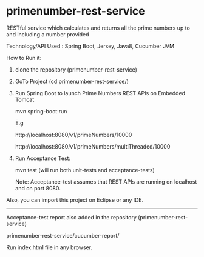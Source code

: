 # primenumber-rest-service
RESTful service which calculates and returns all the prime numbers up to and including a number provided

Technology/API Used : Spring Boot, Jersey, Java8, Cucumber JVM

How to Run it:

1. clone the repository (primenumber-rest-service)

2. GoTo Project (cd primenumber-rest-service/)

3. Run Spring Boot to launch Prime Numbers REST APIs on Embedded Tomcat
   
   mvn spring-boot:run
   
   E.g

   http://localhost:8080/v1/primeNumbers/10000

   http://localhost:8080/v1/primeNumbers/multiThreaded/10000
   
4. Run Acceptance Test:

	mvn test  (will run both unit-tests and acceptance-tests)
	
	Note: Acceptance-test assumes that REST APIs are running on localhost and on port 8080.
	
Also, you can import this project on Eclipse or any IDE.

--------------------------------------------------------

Acceptance-test report also added in the repository (primenumber-rest-service)

primenumber-rest-service/cucumber-report/

Run index.html file in any browser.

